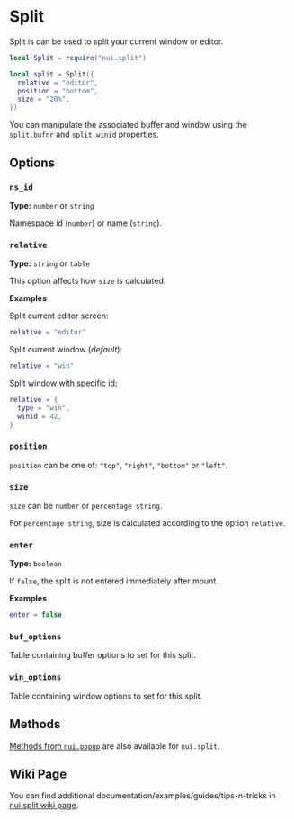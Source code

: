 # Split

Split is can be used to split your current window or editor.

```lua
local Split = require("nui.split")

local split = Split({
  relative = "editor",
  position = "bottom",
  size = "20%",
})
```

You can manipulate the associated buffer and window using the
`split.bufnr` and `split.winid` properties.

## Options

### `ns_id`

**Type:** `number` or `string`

Namespace id (`number`) or name (`string`).

### `relative`

**Type:** `string` or `table`

This option affects how `size` is calculated.

**Examples**

Split current editor screen:

```lua
relative = "editor"
```

Split current window (_default_):

```lua
relative = "win"
```

Split window with specific id:

```lua
relative = {
  type = "win",
  winid = 42,
}
```

### `position`

`position` can be one of: `"top"`, `"right"`, `"bottom"` or `"left"`.

### `size`

`size` can be `number` or `percentage string`.

For `percentage string`, size is calculated according to the option `relative`.

### `enter`

**Type:** `boolean`

If `false`, the split is not entered immediately after mount.

**Examples**

```lua
enter = false
```

### `buf_options`

Table containing buffer options to set for this split.

### `win_options`

Table containing window options to set for this split.

## Methods

[Methods from `nui.popup`](/lua/nui/popup#methods) are also available for `nui.split`.

## Wiki Page

You can find additional documentation/examples/guides/tips-n-tricks in [nui.split wiki page](https://github.com/MunifTanjim/nui.nvim/wiki/nui.split).

<!-- vim: set ft=markdown: -->